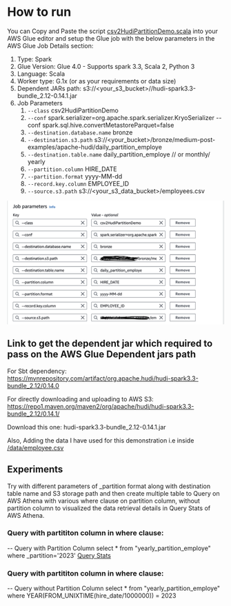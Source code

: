 # How to run

You can Copy and Paste the script [csv2HudiPartitionDemo.scala](datalake-table-partition-demo/csv2HudiPartitionDemo.scala) into your AWS Glue editor and setup the Glue job with the below parameters in the AWS Glue Job Details section:

1. Type: Spark
2. Glue Version: Glue 4.0 - Supports spark 3.3, Scala 2, Python 3
3. Language: Scala
4. Worker type: G.1x (or as your requirements or data size)
5. Dependent JARs path: s3://<your_s3_bucket>/<prefix>/hudi-spark3.3-bundle_2.12-0.14.1.jar
6. Job Parameters
   1. `--class`  csv2HudiPartitionDemo
   2. `--conf` spark.serializer=org.apache.spark.serializer.KryoSerializer --conf spark.sql.hive.convertMetastoreParquet=false
   3. `--destination.database.name`  bronze
   4. `--destination.s3.path` s3://<your_bucket>/bronze/medium-post-examples/apache-hudi/daily_partition_employe
   5. `--destination.table.name`  daily_partition_employe // or monthly/ yearly
   6. `--partition.column`  HIRE_DATE
   7. `--partition.format`  yyyy-MM-dd
   8. `--record.key.column`   EMPLOYEE_ID
   9. `--source.s3.path`  s3://<your_s3_data_bucket>/employees.csv

![AWS Glue Job parameters](/data/csv2HudiPartitionDemoParameters.png)

## Link to get the dependent jar which required to pass on the AWS Glue Dependent jars path

For Sbt dependency: https://mvnrepository.com/artifact/org.apache.hudi/hudi-spark3.3-bundle_2.12/0.14.0

For directly downloading and uploading to AWS S3: https://repo1.maven.org/maven2/org/apache/hudi/hudi-spark3.3-bundle_2.12/0.14.1/

Download this one: hudi-spark3.3-bundle_2.12-0.14.1.jar

Also, Adding the data I have used for this demonstration i.e inside [/data/employee.csv](https://github.com/krishnaiitd/datalake/blob/main/data/employees.csv)


## Experiments 
Try with different parameters of _partition format along with destination table name and S3 storage path and then create multiple table to Query on AWS Athena with various where clause on partition column, without partition column to visualized the data retrieval details in Query Stats of AWS Athena.

### Query with partititon column in where clause:
   -- Query with Partition Column 
   select * from "yearly_partition_employe" where _partition='2023'
[Query Stats](/dta/queryOnePartitionWithPartitionColumn.png)

### Query with partititon column in where clause:
   -- Query without Partition Column 
   select * from "yearly_partition_employe" where YEAR(FROM_UNIXTIME(hire_date/1000000)) = 2023
